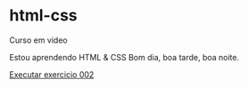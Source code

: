# html-css

 Curso em video
 
 Estou aprendendo HTML & CSS Bom dia, boa tarde, boa noite.

<a href="[def]">Executar exercicio 002</a>

[def]: https://laytondll.github.io/html-css/exercicios/ex002/index.html